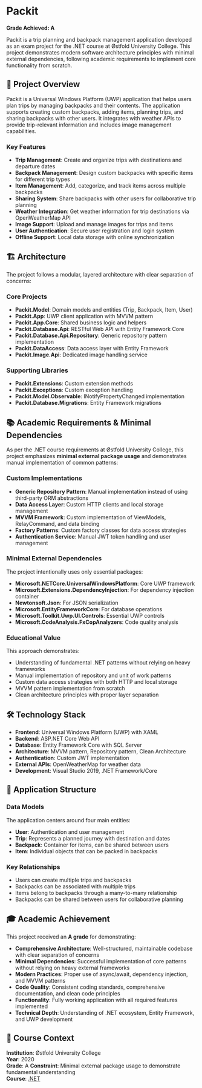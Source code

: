 # Packit

**Grade Achieved: A**

Packit is a trip planning and backpack management application developed as an exam project for the .NET course at Østfold University College. This project demonstrates modern software architecture principles with minimal external dependencies, following academic requirements to implement core functionality from scratch.

## 🎯 Project Overview

Packit is a Universal Windows Platform (UWP) application that helps users plan trips by managing backpacks and their contents. The application supports creating custom backpacks, adding items, planning trips, and sharing backpacks with other users. It integrates with weather APIs to provide trip-relevant information and includes image management capabilities.

### Key Features

- **Trip Management**: Create and organize trips with destinations and departure dates
- **Backpack Management**: Design custom backpacks with specific items for different trip types
- **Item Management**: Add, categorize, and track items across multiple backpacks
- **Sharing System**: Share backpacks with other users for collaborative trip planning
- **Weather Integration**: Get weather information for trip destinations via OpenWeatherMap API
- **Image Support**: Upload and manage images for trips and items
- **User Authentication**: Secure user registration and login system
- **Offline Support**: Local data storage with online synchronization

## 🏗️ Architecture

The project follows a modular, layered architecture with clear separation of concerns:

### Core Projects

- **Packit.Model**: Domain models and entities (Trip, Backpack, Item, User)
- **Packit.App**: UWP client application with MVVM pattern
- **Packit.App.Core**: Shared business logic and helpers
- **Packit.Database.Api**: RESTful Web API with Entity Framework Core
- **Packit.Database.Api.Repository**: Generic repository pattern implementation
- **Packit.DataAccess**: Data access layer with Entity Framework
- **Packit.Image.Api**: Dedicated image handling service

### Supporting Libraries

- **Packit.Extensions**: Custom extension methods
- **Packit.Exceptions**: Custom exception handling
- **Packit.Model.Observable**: INotifyPropertyChanged implementation
- **Packit.Database.Migrations**: Entity Framework migrations

## 📚 Academic Requirements & Minimal Dependencies

As per the .NET course requirements at Østfold University College, this project emphasizes **minimal external package usage** and demonstrates manual implementation of common patterns:

### Custom Implementations

- **Generic Repository Pattern**: Manual implementation instead of using third-party ORM abstractions
- **Data Access Layer**: Custom HTTP clients and local storage management
- **MVVM Framework**: Custom implementation of ViewModels, RelayCommand, and data binding
- **Factory Patterns**: Custom factory classes for data access strategies
- **Authentication Service**: Manual JWT token handling and user management

### Minimal External Dependencies

The project intentionally uses only essential packages:

- **Microsoft.NETCore.UniversalWindowsPlatform**: Core UWP framework
- **Microsoft.Extensions.DependencyInjection**: For dependency injection container
- **Newtonsoft.Json**: For JSON serialization
- **Microsoft.EntityFrameworkCore**: For database operations
- **Microsoft.Toolkit.Uwp.UI.Controls**: Essential UWP controls
- **Microsoft.CodeAnalysis.FxCopAnalyzers**: Code quality analysis

### Educational Value

This approach demonstrates:

- Understanding of fundamental .NET patterns without relying on heavy frameworks
- Manual implementation of repository and unit of work patterns
- Custom data access strategies with both HTTP and local storage
- MVVM pattern implementation from scratch
- Clean architecture principles with proper layer separation

## 🛠️ Technology Stack

- **Frontend**: Universal Windows Platform (UWP) with XAML
- **Backend**: ASP.NET Core Web API
- **Database**: Entity Framework Core with SQL Server
- **Architecture**: MVVM pattern, Repository pattern, Clean Architecture
- **Authentication**: Custom JWT implementation
- **External APIs**: OpenWeatherMap for weather data
- **Development**: Visual Studio 2019, .NET Framework/Core

## 📱 Application Structure

### Data Models

The application centers around four main entities:

- **User**: Authentication and user management
- **Trip**: Represents a planned journey with destination and dates
- **Backpack**: Container for items, can be shared between users
- **Item**: Individual objects that can be packed in backpacks

### Key Relationships

- Users can create multiple trips and backpacks
- Backpacks can be associated with multiple trips
- Items belong to backpacks through a many-to-many relationship
- Backpacks can be shared between users for collaborative planning

## 🎓 Academic Achievement

This project received an **A grade** for demonstrating:

- **Comprehensive Architecture**: Well-structured, maintainable codebase with clear separation of concerns
- **Minimal Dependencies**: Successful implementation of core patterns without relying on heavy external frameworks
- **Modern Practices**: Proper use of async/await, dependency injection, and MVVM patterns
- **Code Quality**: Consistent coding standards, comprehensive documentation, and clean code principles
- **Functionality**: Fully working application with all required features implemented
- **Technical Depth**: Understanding of .NET ecosystem, Entity Framework, and UWP development

## 📝 Course Context

**Institution**: Østfold University College  
**Year**: 2020  
**Grade**: A
**Constraint**: Minimal external package usage to demonstrate fundamental understanding  
**Course**: [.NET](https://www.hiof.no/studier/emner/historiske-emner/it/2020/var/itf11012.html)
